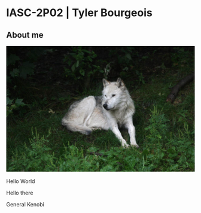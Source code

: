 # IASC-2P02 | Tyler Bourgeois
## About me 

![.](images/Wolf.jpg)

Hello World 

Hello there 

General Kenobi 

